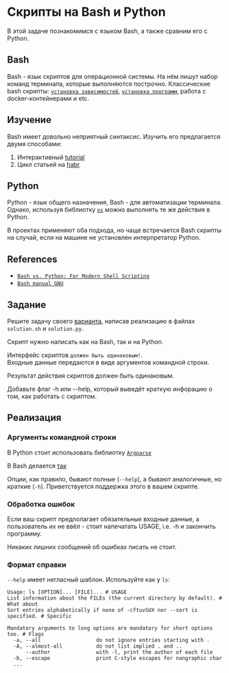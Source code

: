 # Скрипты на Bash и Python

В этой задаче познакомимся с языком Bash, а также сравним его с Python.

## Bash

Bash - язык скриптов для операционной системы. На нём пишут набор команд терминала, которые выполняются построчно. Классические bash скрипты: [`установка зависимостей`](../../install_deps.sh), [`установка программ`](../../install_client.sh), работа с docker-контейнерами и etc. 

## Изучение

Bash имеет довольно неприятный синтаксис. Изучить его предлагается двумя способами:
1) Интерактивный [tutorial](https://www.learnshell.org/)
2) Цикл статьей на [habr](https://habr.com/ru/companies/ruvds/articles/325522/)


## Python

Python - язык общего назначения, Bash - для автоматизации терминала. Однако, используя библиотку [`os`](https://docs.python.org/3/library/os.html) можно выполнять те же действия в Python.

В проектах применяют оба подхода, но чаще встречается Bash скрипты на случай, если на машине не установлен интерпретатор Python.

## References

* [`Bash vs. Python: For Modern Shell Scripting`](https://levelup.gitconnected.com/bash-vs-python-for-modern-shell-scripting-c1d3d79c3622)
* [`Bash manual GNU`](https://www.gnu.org/software/bash/manual/bash.html)

## Задание

Решите задачу своего [варианта](variant.md), написав реализацию в файлах `solution.sh` и `solution.py`. 

Скрипт нужно написать как на Bash, так и на Python.

Интерфейс скриптов `должен быть одинаковым!`.   
Входные данные передаются в виде аргументов командной строки.

Результат действия скриптов должен быть одинаковым.

Добавьте флаг -h или --help, который выведёт краткую инфорацию о том, как работать с скриптом.

## Реализация

### Аргументы командной строки

В Python стоит использовать библиотку [`Argparse`](https://docs.python.org/3/library/argparse.html)

В Bash делается [так](https://www.squash.io/passing-parameters-to-scripts-in-bash/)

Опции, как правило, бывают полные (`--help`), а бывают аналогичные, но краткие (`-h`). Приветствуется поддержка этого в вашем скрипте.

### Обработка ошибок

Если ваш скрипт предполагает обязательные входные данные, а пользователь их не ввёл - стоит напечатать USAGE, i.e. -h и закончить программу. 

Никаких лишних сообщений об ошибках писать не стоит.

### Формат справки

`--help` имеет негласный шаблон. Используйте как у `ls`:
```shell
Usage: ls [OPTION]... [FILE]... # USAGE
List information about the FILEs (the current directory by default). # What about
Sort entries alphabetically if none of -cftuvSUX nor --sort is specified. # Specific 

Mandatory arguments to long options are mandatory for short options too. # Flags
  -a, --all                  do not ignore entries starting with .
  -A, --almost-all           do not list implied . and ..
      --author               with -l, print the author of each file
  -b, --escape               print C-style escapes for nongraphic char
  ...
``` 